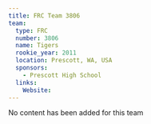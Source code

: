```yaml
---
title: FRC Team 3806
team:
  type: FRC
  number: 3806
  name: Tigers
  rookie_year: 2011
  location: Prescott, WA, USA
  sponsors:
    - Prescott High School
  links:
    Website: 
---
```

No content has been added for this team